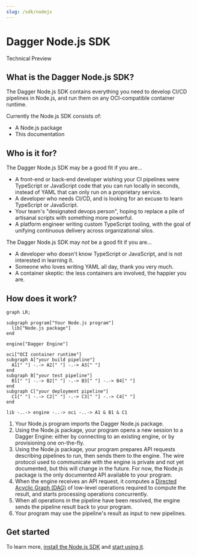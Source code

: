 ```yaml
---
slug: /sdk/nodejs
---
```


# Dagger Node.js SDK

<div class="status-badge">Technical Preview</div>

## What is the Dagger Node.js SDK?

The Dagger Node.js SDK contains everything you need to develop CI/CD pipelines in Node.js, and run them on any OCI-compatible container runtime.

Currently the Node.js SDK consists of:

* A Node.js package
* This documentation

## Who is it for?

The Dagger Node.js SDK may be a good fit if you are...

* A front-end or back-end developer wishing your CI pipelines were TypeScript or JavaScript code that you can run locally in seconds, instead of YAML that can only run on a proprietary service.
* A developer who needs CI/CD, and is looking for an excuse to learn TypeScript or JavaScript.
* Your team's "designated devops person", hoping to replace a pile of artisanal scripts with something more powerful.
* A platform engineer writing custom TypeScript tooling, with the goal of unifying continuous delivery across organizational silos.

The Dagger Node.js SDK may *not* be a good fit if you are...

* A developer who doesn't know TypeScript or JavaScript, and is not interested in learning it.
* Someone who loves writing YAML all day, thank you very much.
* A container skeptic: the less containers are involved, the happier you are.

## How does it work?

```mermaid
graph LR;

subgraph program["Your Node.js program"]
  lib["Node.js package"]
end

engine["Dagger Engine"]

oci["OCI container runtime"]
subgraph A["your build pipeline"]
  A1[" "] -.-> A2[" "] -.-> A3[" "]
end
subgraph B["your test pipeline"]
  B1[" "] -.-> B2[" "] -.-> B3[" "] -.-> B4[" "]
end
subgraph C["your deployment pipeline"]
  C1[" "] -.-> C2[" "] -.-> C3[" "] -.-> C4[" "]
end

lib -..-> engine -..-> oci -..-> A1 & B1 & C1
```

1. Your Node.js program imports the Dagger Node.js package.
2. Using the Node.js package, your program opens a new session to a Dagger Engine: either by connecting to an existing engine, or by provisioning one on-the-fly.
3. Using the Node.js package, your program prepares API requests describing pipelines to run, then sends them to the engine. The wire protocol used to communicate with the engine is private and not yet documented, but this will change in the future. For now, the Node.js package is the only documented API available to your program.
4. When the engine receives an API request, it computes a [Directed Acyclic Graph (DAG)](https://en.wikipedia.org/wiki/Directed_acyclic_graph) of low-level operations required to compute the result, and starts processing operations concurrently.
5. When all operations in the pipeline have been resolved, the engine sends the pipeline result back to your program.
6. Your program may use the pipeline's result as input to new pipelines.

## Get started

To learn more, [install the Node.js SDK](./835948-install.md) and [start using it](./783645-get-started.md).
